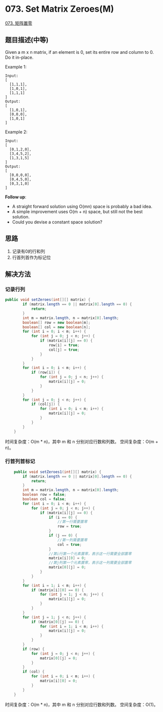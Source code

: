 # 073. Set Matrix Zeroes(M)
[073. 矩阵置零](https://leetcode-cn.com/problems/set-matrix-zeroes/)

## 题目描述(中等)

Given a m x n matrix, if an element is 0, set its entire row and column to 0. Do it in-place.

Example 1:
```
Input: 
[
  [1,1,1],
  [1,0,1],
  [1,1,1]
]
Output: 
[
  [1,0,1],
  [0,0,0],
  [1,0,1]
]
```
Example 2:
```
Input: 
[
  [0,1,2,0],
  [3,4,5,2],
  [1,3,1,5]
]
Output: 
[
  [0,0,0,0],
  [0,4,5,0],
  [0,3,1,0]
]
```
**Follow up**:

- A straight forward solution using O(mn) space is probably a bad idea.
- A simple improvement uses O(m + n) space, but still not the best solution.
- Could you devise a constant space solution?

## 思路

1. 记录有0的行和列
2. 行首列首作为标记位


## 解决方法


### 记录行列
```java
public void setZeroes(int[][] matrix) {
        if (matrix.length == 0 || matrix[0].length == 0) {
            return;
        }
        int m = matrix.length, n = matrix[0].length;
        boolean[] row = new boolean[m];
        boolean[] col = new boolean[n];
        for (int i = 0; i < m; i++) {
            for (int j = 0; j < n; j++) {
                if (matrix[i][j] == 0) {
                    row[i] = true;
                    col[j] = true;
                }
            }
        }
        for (int i = 0; i < m; i++) {
            if (row[i]) {
                for (int j = 0; j < n; j++) {
                    matrix[i][j] = 0;
                }
            }
        }
        for (int j = 0; j < n; j++) {
            if (col[j]) {
                for (int i = 0; i < m; i++) {
                    matrix[i][j] = 0;
                }
            }
        }
    }
```
时间复杂度：O(m * n)，其中 m 和 n 分别对应行数和列数。
空间复杂度：O(m + n)。

### 行首列首标记

```java
    public void setZeroes1(int[][] matrix) {
        if (matrix.length == 0 || matrix[0].length == 0) {
            return;
        }
        int m = matrix.length, n = matrix[0].length;
        boolean row = false;
        boolean col = false;
        for (int i = 0; i < m; i++) {
            for (int j = 0; j < n; j++) {
                if (matrix[i][j] == 0) {
                    if (i == 0) {
                        //第一行需要置零
                        row = true;
                    }
                    if (j == 0) {
                        //第一列需要置零
                        col = true;
                    }
                    //第i行第一个元素置零，表示这一行需要全部置零
                    matrix[i][0] = 0;
                    //第j列第一个元素置零，表示这一列需要全部置零
                    matrix[0][j] = 0;
                }
            }
        }
        for (int i = 1; i < m; i++) {
            if (matrix[i][0] == 0) {
                for (int j = 1; j < n; j++) {
                    matrix[i][j] = 0;
                }
            }
        }
        for (int j = 1; j < n; j++) {
            if (matrix[0][j] == 0) {
                for (int i = 1; i < m; i++) {
                    matrix[i][j] = 0;
                }
            }
        }
        if (row) {
            for (int j = 0; j < n; j++) {
                matrix[0][j] = 0;
            }
        }
        if (col) {
            for (int i = 0; i < m; i++) {
                matrix[i][0] = 0;
            }
        }
    }
```

时间复杂度：O(m * n)，其中 m 和 n 分别对应行数和列数。
空间复杂度：O(1)。


